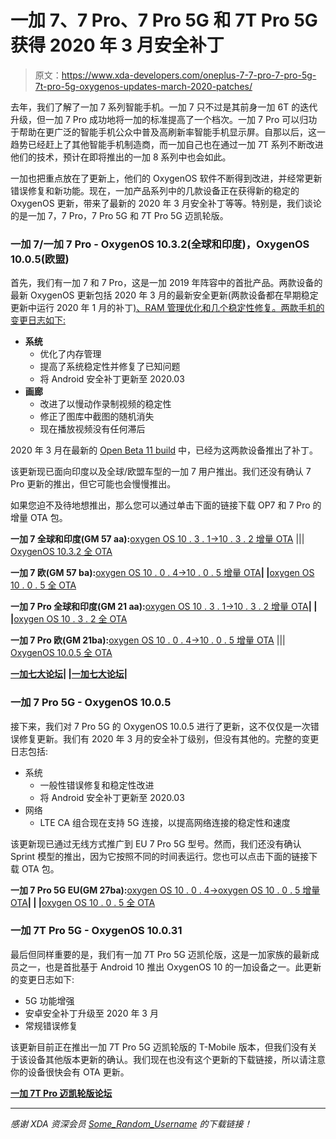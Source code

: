 # 一加 7、7 Pro、7 Pro 5G 和 7T Pro 5G 获得 2020 年 3 月安全补丁

> 原文：<https://www.xda-developers.com/oneplus-7-7-pro-7-pro-5g-7t-pro-5g-oxygenos-updates-march-2020-patches/>

去年，我们了解了一加 7 系列智能手机。一加 7 只不过是其前身一加 6T 的迭代升级，但一加 7 Pro 成功地将一加的标准提高了一个档次。一加 7 Pro 可以归功于帮助在更广泛的智能手机公众中普及高刷新率智能手机显示屏。自那以后，这一趋势已经赶上了其他智能手机制造商，而一加自己也在通过一加 7T 系列不断改进他们的技术，预计在即将推出的一加 8 系列中也会如此。

一加也把重点放在了更新上，他们的 OxygenOS 软件不断得到改进，并经常更新错误修复和新功能。现在，一加产品系列中的几款设备正在获得新的稳定的 OxygenOS 更新，带来了最新的 2020 年 3 月安全补丁等等。特别是，我们谈论的是一加 7，7 Pro，7 Pro 5G 和 7T Pro 5G 迈凯轮版。

### 一加 7/一加 7 Pro - OxygenOS 10.3.2(全球和印度)，OxygenOS 10.0.5(欧盟)

首先，我们有一加 7 和 7 Pro，这是一加 2019 年阵容中的首批产品。两款设备的最新 OxygenOS 更新包括 2020 年 3 月的最新安全更新(两款设备都在早期稳定更新中运行 2020 年 1 月的补丁[)、RAM 管理优化和几个稳定性修复。两款手机的变更日志如下:](https://www.xda-developers.com/oneplus-7-oneplus-7t-oxygenos-update-january-2020/)

*   **系统**
    *   优化了内存管理
    *   提高了系统稳定性并修复了已知问题
    *   将 Android 安全补丁更新至 2020.03
*   **画廊**
    *   改进了以慢动作录制视频的稳定性
    *   修正了图库中截图的随机消失
    *   现在播放视频没有任何滞后

2020 年 3 月在最新的 [Open Beta 11 build](https://www.xda-developers.com/oneplus-7-pro-oxygen-os-open-beta-11-oneplus-7t-beta-2/) 中，已经为这两款设备推出了补丁。

该更新现已面向印度以及全球/欧盟车型的一加 7 用户推出。我们还没有确认 7 Pro 更新的推出，但它可能也会慢慢推出。

如果您迫不及待地想推出，那么您可以通过单击下面的链接下载 OP7 和 7 Pro 的增量 OTA 包。

**一加 7 全球和印度(GM 57 aa):**[oxygen OS 10 . 3 . 1->10 . 3 . 2 增量 OTA](https://otafsg1.h2os.com/patch/amazone2/GLO/OnePlus7Oxygen/OnePlus7Oxygen_14.P.26_GLO_026_2003222033/OnePlus7Oxygen_14.P.26_OTA_025-026_patch_2003222033_919722183c13.zip) ||| [OxygenOS 10.3.2 全 OTA](https://otafsg1.h2os.com/patch/amazone2/GLO/OnePlus7Oxygen/OnePlus7Oxygen_14.P.26_GLO_026_2003222033/OnePlus7Oxygen_14.P.26_OTA_026_all_2003222033_a486.zip)

**一加 7 欧(GM 57 ba):**[oxygen OS 10 . 0 . 4->10 . 0 . 5 增量 OTA](https://otafsg1.h2os.com/patch/amazone2/GLO/OnePlus7Oxygen/OnePlus7Oxygen_14.E.25_GLO_025_2003270109/OnePlus7Oxygen_14.E.25_OTA_024-025_patch_2003270109_8c73e.zip)**| |**[oxygen OS 10 . 0 . 5 全 OTA](https://otafsg1.h2os.com/patch/amazone2/GLO/OnePlus7Oxygen/OnePlus7Oxygen_14.E.25_GLO_025_2003270109/OnePlus7Oxygen_14.E.25_OTA_025_all_2003270109_b4bd604af0a00.zip)

**一加 7 Pro 全球和印度(GM 21 aa):**[oxygen OS 10 . 3 . 1->10 . 3 . 2 增量 OTA](https://otafsg1.h2os.com/patch/amazone2/GLO/OnePlus7ProOxygen/OnePlus7ProOxygen_21.P.26_GLO_026_2003222032/OnePlus7ProOxygen_21.P.26_OTA_025-026_patch_2003222032_6a175be.zip)**| | |**[oxygen OS 10 . 3 . 2 全 OTA](https://otafsg1.h2os.com/patch/amazone2/GLO/OnePlus7ProOxygen/OnePlus7ProOxygen_21.P.26_GLO_026_2003222032/OnePlus7ProOxygen_21.P.26_OTA_026_all_2003222032_6893aca031668.zip)

**一加 7 Pro 欧(GM 21ba):**[oxygen OS 10 . 0 . 4->10 . 0 . 5 增量 OTA](https://otafsg1.h2os.com/patch/amazone2/GLO/OnePlus7ProOxygen/OnePlus7ProOxygen_21.E.25_GLO_025_2003270113/OnePlus7ProOxygen_21.E.25_OTA_024-025_patch_2003270113_ad17667b654b.zip) ||| [OxygenOS 10.0.5 全 OTA](https://otafsg1.h2os.com/patch/amazone2/GLO/OnePlus7ProOxygen/OnePlus7ProOxygen_21.E.25_GLO_025_2003270113/OnePlus7ProOxygen_21.E.25_OTA_025_all_2003270113_4588ebe57af551.zip)

**[一加七大论坛](https://forum.xda-developers.com/oneplus-7)| |[一加七大论坛](https://forum.xda-developers.com/oneplus-7-pro)|**

### 一加 7 Pro 5G - OxygenOS 10.0.5

接下来，我们对 7 Pro 5G 的 OxygenOS 10.0.5 进行了更新，这不仅仅是一次错误修复更新。我们有 2020 年 3 月的安全补丁级别，但没有其他的。完整的变更日志包括:

*   系统
    *   一般性错误修复和稳定性改进
    *   将 Android 安全补丁更新至 2020.03
*   网络
    *   LTE CA 组合现在支持 5G 连接，以提高网络连接的稳定性和速度

该更新现已通过无线方式推广到 EU 7 Pro 5G 型号。然而，我们还没有确认 Sprint 模型的推出，因为它按照不同的时间表运行。您也可以点击下面的链接下载 OTA 包。

**一加 7 Pro 5G EU(GM 27ba):**[oxygen OS 10 . 0 . 4->oxygen OS 10 . 0 . 5 增量 OTA](https://otafsg1.h2os.com/patch/amazone2/GLO/OnePlus7ProNROxygen/OnePlus7ProNROxygen_21.E.21_GLO_021_2003171350/OnePlus7ProNROxygen_21_OTA_020-021_patch_2003171350_df8e883bbd0373.zip)**| | |**[oxygen OS 10 . 0 . 5 全 OTA](https://otafsg1.h2os.com/patch/amazone2/GLO/OnePlus7ProNROxygen/OnePlus7ProNROxygen_21.E.21_GLO_021_2003171350/OnePlus7ProNROxygen_21_OTA_021_all_2003171350_90f9fd65f22.zip)

### 一加 7T Pro 5G - OxygenOS 10.0.31

最后但同样重要的是，我们有一加 7T Pro 5G 迈凯伦版，这是一加家族的最新成员之一，也是首批基于 Android 10 推出 OxygenOS 10 的一加设备之一。此更新的变更日志如下:

*   5G 功能增强
*   安卓安全补丁升级至 2020 年 3 月
*   常规错误修复

该更新目前正在推出一加 7T Pro 5G 迈凯轮版的 T-Mobile 版本，但我们没有关于该设备其他版本更新的确认。我们现在也没有这个更新的下载链接，所以请注意你的设备很快会有 OTA 更新。

[**一加 7T Pro 迈凯轮版论坛**](https://forum.xda-developers.com/7t-pro-mclaren/)

* * *

*感谢 XDA 资深会员 [Some_Random_Username](https://forum.xda-developers.com/member.php?u=8234677) 的下载链接！*